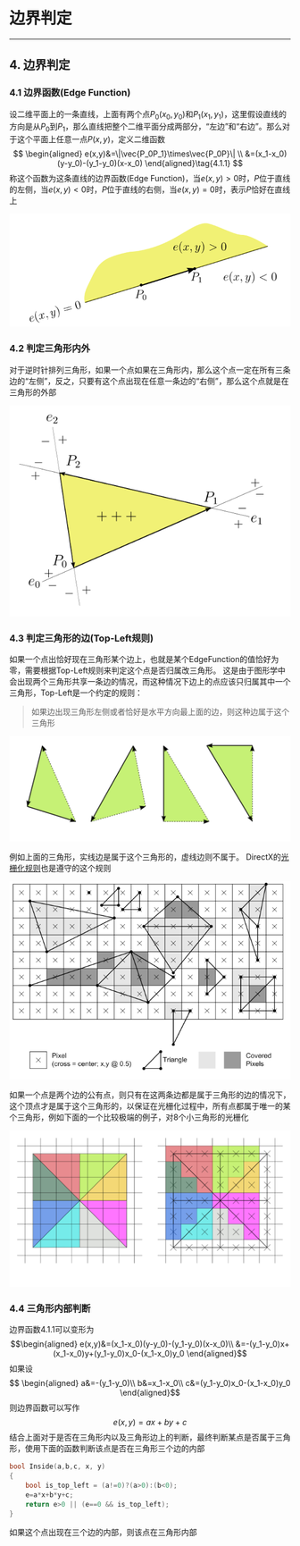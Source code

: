 # 边界判定
----

## 4. 边界判定

### 4.1 边界函数(Edge Function)
设二维平面上的一条直线，上面有两个点$P_0(x_0,y_0)$和$P_1(x_1,y_1)$，这里假设直线的方向是从$P_0$到$P_1$，那么直线把整个二维平面分成两部分，“左边”和“右边”。那么对于这个平面上任意一点$P(x,y)$，定义二维函数
$$
\begin{aligned}
e(x,y)&=\|\vec{P_0P_1}\times\vec{P_0P}\| \\
&=(x_1-x_0)(y-y_0)-(y_1-y_0)(x-x_0)
\end{aligned}\tag{4.1.1}
$$
称这个函数为这条直线的边界函数(Edge Function)，当$e(x,y)>0$时，$P$位于直线的左侧，当$e(x,y)<0$时，$P$位于直线的右侧，当$e(x,y)=0$时，表示$P$恰好在直线上

![](./edge_function.svg)

### 4.2 判定三角形内外
对于逆时针排列三角形，如果一个点如果在三角形内，那么这个点一定在所有三条边的“左侧”，反之，只要有这个点出现在任意一条边的“右侧”，那么这个点就是在三角形的外部

![](./edge_function2.svg)


### 4.3 判定三角形的边(Top-Left规则)
如果一个点出恰好现在三角形某个边上，也就是某个EdgeFunction的值恰好为零，需要根据Top-Left规则来判定这个点是否归属改三角形。 这是由于图形学中会出现两个三角形共享一条边的情况，而这种情况下边上的点应该只归属其中一个三角形，Top-Left是一个约定的规则：
>如果边出现三角形左侧或者恰好是水平方向最上面的边，则这种边属于这个三角形

![](./edge_function3.svg)

例如上面的三角形，实线边是属于这个三角形的，虚线边则不属于。 DirectX的[光栅化规则](https://learn.microsoft.com/en-us/windows/win32/direct3d11/d3d10-graphics-programming-guide-rasterizer-stage-rules)也是遵守的这个规则

![](./d3d10-rasterrulestriangle.png)

如果一个点是两个边的公有点，则只有在这两条边都是属于三角形的边的情况下，这个顶点才是属于这个三角形的，以保证在光栅化过程中，所有点都属于唯一的某个三角形，例如下面的一个比较极端的例子，对8个小三角形的光栅化

![](./edge_function4.svg)

### 4.4 三角形内部判断
边界函数4.1.1可以变形为
$$\begin{aligned}
e(x,y)&=(x_1-x_0)(y-y_0)-(y_1-y_0)(x-x_0)\\
&=-(y_1-y_0)x+(x_1-x_0)y+(y_1-y_0)x_0-(x_1-x_0)y_0
\end{aligned}$$
如果设
$$
\begin{aligned}
a&=-(y_1-y_0)\\
b&=x_1-x_0\\
c&=(y_1-y_0)x_0-(x_1-x_0)y_0
\end{aligned}$$
则边界函数可以写作
$$
e(x,y)=ax+by+c\tag{4.4.1}
$$
结合上面对于是否在三角形内以及三角形边上的判断，最终判断某点是否属于三角形，使用下面的函数判断该点是否在三角形三个边的内部
```cpp :no-line-numbers
bool Inside(a,b,c, x, y) 
{
	bool is_top_left = (a!=0)?(a>0):(b<0);
	e=a*x+b*y+c;
	return e>0 || (e==0 && is_top_left);
}
```
如果这个点出现在三个边的内部，则该点在三角形内部
